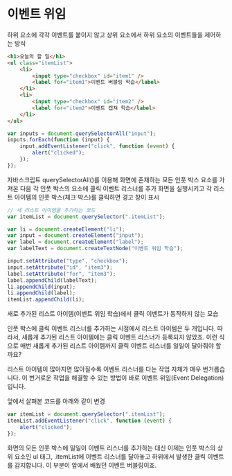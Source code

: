 # 이벤트 위임

하위 요소에 각각 이벤트를 붙이지 않고 상위 요소에서 하위 요소의 이벤트들을 제어하는 방식

```html
<h1>오늘의 할 일</h1>
<ul class="itemList">
    <li>
        <input type="checkbox" id="item1" />
        <label for="item1">이벤트 버블링 학습</label>
    </li>
    <li>
        <input type="checkbox" id="item2" />
        <label for="item2">이벤트 캡쳐 학습</label>
    </li>
</ul>
```

```js
var inputs = document.querySelectorAll("input");
inputs.forEach(function (input) {
    input.addEventListener("click", function (event) {
        alert("clicked");
    });
});
```

자바스크립트 querySelectorAll()를 이용해 화면에 존재하는 모든 인풋 박스 요소를 가져온 다음 각 인풋 박스의 요소에 클릭 이벤트 리스너를 추가
화면을 실행시키고 각 리스트 아이템의 인풋 박스(체크 박스)를 클릭하면 경고 창이 표시

```js
// 새 리스트 아이템을 추가하는 코드
var itemList = document.querySelector(".itemList");

var li = document.createElement("li");
var input = document.createElement("input");
var label = document.createElement("label");
var labelText = document.createTextNode("이벤트 위임 학습");

input.setAttribute("type", "checkbox");
input.setAttribute("id", "item3");
label.setAttribute("for", "item3");
label.appendChild(labelText);
li.appendChild(input);
li.appendChild(label);
itemList.appendChild(li);
```

새로 추가된 리스트 아이템(이벤트 위임 학습)에서 클릭 이벤트가 동작하지 않는 모습

인풋 박스에 클릭 이벤트 리스너를 추가하는 시점에서 리스트 아이템은 두 개입니다. 따라서, 새롭게 추가된 리스트 아이템에는 클릭 이벤트 리스너가 등록되지 않았죠. 이런 식으로 매번 새롭게 추가된 리스트 아이템까지 클릭 이벤트 리스너를 일일이 달아줘야 할까요?

리스트 아이템이 많아지면 많아질수록 이벤트 리스너를 다는 작업 자체가 매우 번거롭습니다. 이 번거로운 작업을 해결할 수 있는 방법이 바로 이벤트 위임(Event Delegation)입니다.

앞에서 살펴본 코드를 아래와 같이 변경

```js
var itemList = document.querySelector(".itemList");
itemList.addEventListener("click", function (event) {
    alert("clicked");
});
```

화면의 모든 인풋 박스에 일일이 이벤트 리스너를 추가하는 대신 이제는 인풋 박스의 상위 요소인 ul 태그, .itemList에 이벤트 리스너를 달아놓고 하위에서 발생한 클릭 이벤트를 감지합니다. 이 부분이 앞에서 배웠던 이벤트 버블링이죠.
